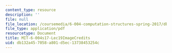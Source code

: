 ```yaml
---
content_type: resource
description: ''
file: null
file_location: /coursemedia/6-004-computation-structures-spring-2017/db132a457058a801d5ec13738453254c_MIT-6-004s17-Lec19-ImageCredits.pdf
file_type: application/pdf
resourcetype: Document
title: MIT-6-004s17-Lec19ImageCredits
uid: db132a45-7058-a801-d5ec-13738453254c
---
```

